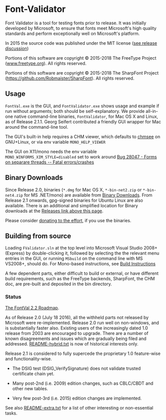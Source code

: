 # Font-Validator

Font Validator is a tool for testing fonts prior to release. 
It was initially developed by Microsoft, to ensure that fonts meet Microsoft's high quality standards and perform exceptionally well on Microsoft's platform.

In 2015 the source code was published under the MIT license ([see release discussion](http://typedrawers.com/discussion/1222/microsoft-font-validator-lives))

Portions of this software are copyright © 2015-2018 The FreeType Project (www.freetype.org).  All rights reserved.

Portions of this software are copyright © 2015-2018 The SharpFont Project (https://github.com/Robmaister/SharpFont).  All rights reserved.

## Usage

`FontVal.exe` is the GUI, and `FontValidator.exe` shows usage and example if run without arguments; both should be self-explanatory. 
We provide all-in-one native command-line binaries, `FontValidator`, for Mac OS X and Linux, as of Release 2.1.1.
Georg Seifert contributed a friendly GUI wrapper for Mac around the command-line tool.

The GUI's built-in help requires a CHM viewer, which defaults to [chmsee](https://github.com/jungleji/chmsee) on GNU+Linux, or via env variable `MONO_HELP_VIEWER` 

The GUI on X11/mono needs the env variable `MONO_WINFORMS_XIM_STYLE=disabled` set to work around [Bug 28047 - Forms on separare threads -- Fatal errors/crashes](https://bugzilla.xamarin.com/show_bug.cgi?id=28047)

## Binary Downloads

Since Release 2.0, binaries (`*.dmg` for Mac OS X, `*-bin-net2.zip` or `*-bin-net4.zip` for MS .NET/mono) are available from
[Binary Downloads](https://sourceforge.net/projects/hp-pxl-jetready/files/Microsoft%20Font%20Validator/).
From Release 2.1 onwards, gpg-signed binaries for Ubuntu Linux are also available. There is an additional and simplified location for
Binary downloads at the [Releases link above this page](https://github.com/HinTak/Font-Validator/releases).

Please consider [donating to the effort](https://sourceforge.net/p/hp-pxl-jetready/donate/), if you use the binaries.

## Building from source

Loading `FValidator.sln` at the top level into Microsoft Visual Studio 2008+ (Express) by double-clicking it, followed by
selecting the the relevant menu entries in the GUI, or running `MSbuild` on the command line with MS VS2008+,
should do. For Mono-based instructions, see
[Build Instructions](https://github.com/HinTak/Font-Validator/wiki/Build-Instructions)

A few dependent parts, either difficult to build or external, or have different build requirements,
such as the FreeType backends, SharpFont, the CHM doc, are pre-built and deposited in the bin directory.

### Status

[The FontVal 2.2 Roadmap](https://github.com/HinTak/Font-Validator/wiki/Two-years-on,-and-2.2-Roadmap).

As of Release 2.0 (July 18 2016), all the withheld parts not released by Microsoft were re-implemented.
Release 2.0 run well on non-windows, and is substantially faster also.
Existing users of the increasingly dated 1.0 release from 2003 are encouraged to upgrade.
There are a number of known disagreements and issues which are gradually being filed and addressed.
[README-hybrid.txt](README-hybrid.txt) is now of historical interests only.

Release 2.1 is considered to fully supercede the proprietary 1.0 feature-wise and functionality-wise.

* The DSIG test (DSIG_VerifySignature) does not validate trusted certificate chain yet.

* Many post-2nd (i.e. 2009) edition changes, such as CBLC/CBDT and other new tables.

* Very few post-3rd (i.e. 2015) edition changes are implemented.

See also [README-extra.txt](README-extra.txt) for a list of other interesting or non-essential tasks.

